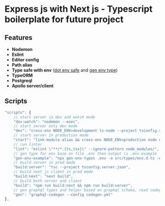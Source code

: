 # Express js with Next js - Typescript boilerplate for future project

## Features

- **Nodemon**
- **Eslint**
- **Editor config**
- **Path alias**
- **Type safe with env** ([dot env safe](https://www.npmjs.com/package/dotenv-safe) and [gen env type](https://github.com/benawad/gen-env-types))
- **TypeORM**
- **Postgreql**
- **Apollo server/client**

## Scripts

```ts
"scripts": {
    // start server in dev and watch mode
    "dev:watch": "nodemon --exec",
    // start server only dev mode
    "dev": "cross-env NODE_ENV=development ts-node --project tsconfig.server.json server/index.ts",
    // start server in production mode
    "start": "link-module-alias && cross-env NODE_ENV=production node dist/index.js",
    // run linter
    "lint": "eslint \"**/*.{ts,tsx}\" --ignore-pattern node_modules/",
    // gen type for env base on file .env then output is .env.example
    "gen-env-example": "npx gen-env-types .env -o src/types/env.d.ts -e .",
    // build server in prod mode
    "build:server": "tsc --project tsconfig.server.json",
    // build next js client in prod mode
    "build:next": "next build",
    // build both server and client
    "build": "npm run build:next && npm run build:server",
    // gen graphql types and helper based on graphql schema, read codegen.yml for information
    "gen": "graphql-codegen --config codegen.yml"
},
```
